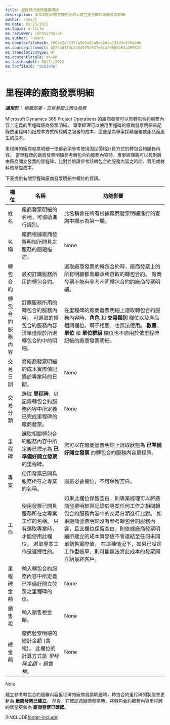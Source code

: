 ```yaml
---
title: 里程碑的廠商發票明細
description: 本文說明如何在轉包合約上建立里程碑的廠商發票明細。
author: rumant
ms.date: 03/25/2022
ms.topic: article
ms.reviewer: johnmichalak
ms.author: rumant
ms.openlocfilehash: f066c2ac7377a989a92a9ae2e9a732d3c979a0db
ms.sourcegitcommit: b2224d1f3c0bd4925d647e6ca3960db81a209521
ms.translationtype: HT
ms.contentlocale: zh-HK
ms.lasthandoff: 08/11/2022
ms.locfileid: "9261056"
---
```

# <a name="vendor-invoice-lines-for-milestones"></a>里程碑的廠商發票明細

_**適用於：** 精簡部署 - 交易至開立預估發票_

Microsoft Dynamics 365 Project Operations 的廠商發票可以有轉包合約服務內容上定義的里程碑廠商發票明細。 專案經理可以使用里程碑的廠商發票明細來記錄依里程碑列記成本方式所採購之服務的成本，這些是為專案採購服務或產品而產生的成本。

里程碑的廠商發票明細一律都必須參考使用固定價格計費方式的轉包合約服務內容。 當里程碑的廠商發票明細參考轉包合約服務內容時，專案經理將可以核對將由廠商開立發票的里程碑，比對並驗證參考該轉包合約服務內容之時間、費用或材料的基礎成本。

下表提供有關里程碑廠商發票明細中欄位的資訊。

| 欄位 | 名稱 | 功能影響 |
| --- | --- | --- |
| 姓名 | 廠商發票明細的名稱，可協助進行識別。 | 此名稱會在所有根據廠商發票明細進行的查詢中顯示為第一欄。 |
| 名稱 | 廠商根據廠商發票明細所開具之服務的簡短描述。 | None |
| 轉包合約 | 最初訂購服務所用的轉包合約。 | 選取廠商發票的轉包合約時，廠商發票上的所有明細都會繼承所選取的轉包合約。 廠商發票不能有參考不同轉包合約的廠商發票明細。 |
| 轉包合約服務內容 | 訂購服務所用的轉包合約服務內容。 可選取的轉包合約服務內容清單僅限於所選轉包合約中的明細。 | 在里程碑的廠商發票明細上選取轉包合約服務內容時，**角色** 和 **交易類別** 欄位以及產品相關欄位，既不相關，也無法使用。 **數量**、**單位** 和 **單位群組** 欄位也不適用於依里程碑記帳的廠商發票明細。 |
| 交易日期 | 將廠商發票明細的成本實際值記錄於專案時的日期。 | None |
| 交易分類 | 選取 **里程碑**，以記錄轉包合約服務內容中所定義已完成里程碑的廠商發票。 | None |
| 里程碑 | 選取相關轉包合約服務內容中所定義已標示為 **已準備好開立發票** 的里程碑。 | 您可以在廠商發票明細上選取狀態為 **已準備好開立發票** 的轉包合約服務內容里程碑。 |
| 專案 | 使用發票已開具服務所在之專案的名稱。 | 這是必要欄位，不可保留空白。 |
| 工作 | 使用發票已開具服務所在之專案工作的名稱。 只有選取專案時，才能使用此欄位。 選取專案工作是選擇性的。 | 如果此欄位保留空白，則專案經理可以將廠商發票明細與記錄於專案任何工作之相關轉包合約服務內容中的交易分類進行比對。 如果廠商發票明細沒有參考轉包合約服務內容，且此欄位保留空白，則依據廠商發票明細所建立的成本實際值不會連結至任何未開單銷售實際值。 在這種情況下，如果已設定工作型帳單，則可能無法將此成本的發票開立給最終客戶。 |
| 里程碑金額 | 輸入轉包合約服務內容中所定義已準備好開立發票之里程碑的值。 | None |
| 銷售稅 | 輸入銷售稅金額。 | None |
| 總金額 | 廠商發票明細的總計金額 (含稅)。 此欄位的計算方式是 *里程碑金額* +  *銷售稅*。 | None |

> [!NOTE]
> 建立參考轉包合約服務內容里程碑的廠商發票明細時，轉包合約里程碑的狀態會更新為 **廠商發票已建立**。 然後，在確認該廠商發票時，將轉包合約服務內容里程碑的狀態更新為 **廠商發票已確認**。

[!INCLUDE[footer-include](../../includes/footer-banner.md)]
